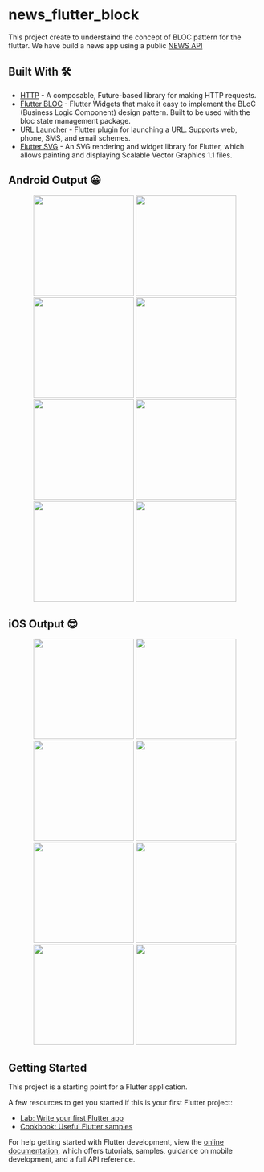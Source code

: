 # news_flutter_block

This project create to understaind the concept of BLOC pattern for the flutter. We have build a news app using a public [NEWS API](https://newsapi.org/)

## Built With 🛠
- [HTTP](https://pub.dev/packages/http) - A composable, Future-based library for making HTTP requests.
- [Flutter BLOC](https://pub.dev/packages/flutter_bloc) - Flutter Widgets that make it easy to implement the BLoC (Business Logic Component) design pattern. Built to be used with the bloc state management package.
- [URL Launcher](https://pub.dev/packages/url_launcher) - Flutter plugin for launching a URL. Supports web, phone, SMS, and email schemes.
- [Flutter SVG](https://pub.dev/packages/flutter_svg) - An SVG rendering and widget library for Flutter, which allows painting and displaying Scalable Vector Graphics 1.1 files.

## Android Output 😀

<div align="center">
    <img src="https://github.com/maraj91/news_flutter_bloc/blob/main/screenshot/android_splash.png" width="200px"</img> 
    <img src="https://github.com/maraj91/news_flutter_bloc/blob/main/screenshot/android_02.png" width="200px"</img> 
    <img src="https://github.com/maraj91/news_flutter_bloc/blob/main/screenshot/android_01.png" width="200px"</img> 
    <img src="https://github.com/maraj91/news_flutter_bloc/blob/main/screenshot/android_03.png" width="200px"</img> 
</div>
<div align="center">
    <img src="https://github.com/maraj91/news_flutter_bloc/blob/main/screenshot/android_03_1.png" width="200px"</img> 
    <img src="https://github.com/maraj91/news_flutter_bloc/blob/main/screenshot/android_04.png" width="200px"</img> 
    <img src="https://github.com/maraj91/news_flutter_bloc/blob/main/screenshot/android_04_1.png" width="200px"</img> 
    <img src="https://github.com/maraj91/news_flutter_bloc/blob/main/screenshot/android_05.png" width="200px"</img> 
</div>


## iOS Output 😎

<div align="center">
    <img src="https://github.com/maraj91/news_flutter_bloc/blob/main/screenshot/ios_splash.png" width="200px"</img> 
    <img src="https://github.com/maraj91/news_flutter_bloc/blob/main/screenshot/ios_02.png" width="200px"</img> 
    <img src="https://github.com/maraj91/news_flutter_bloc/blob/main/screenshot/ios_01.png" width="200px"</img> 
    <img src="https://github.com/maraj91/news_flutter_bloc/blob/main/screenshot/ios_03.png" width="200px"</img> 
</div>
<div align="center">
    <img src="https://github.com/maraj91/news_flutter_bloc/blob/main/screenshot/ios_03_1.png" width="200px"</img> 
    <img src="https://github.com/maraj91/news_flutter_bloc/blob/main/screenshot/ios_04.png" width="200px"</img> 
    <img src="https://github.com/maraj91/news_flutter_bloc/blob/main/screenshot/ios_04_1.png" width="200px"</img> 
    <img src="https://github.com/maraj91/news_flutter_bloc/blob/main/screenshot/ios_05.png" width="200px"</img> 
</div>

## Getting Started

This project is a starting point for a Flutter application.

A few resources to get you started if this is your first Flutter project:

- [Lab: Write your first Flutter app](https://docs.flutter.dev/get-started/codelab)
- [Cookbook: Useful Flutter samples](https://docs.flutter.dev/cookbook)

For help getting started with Flutter development, view the
[online documentation](https://docs.flutter.dev/), which offers tutorials,
samples, guidance on mobile development, and a full API reference.
